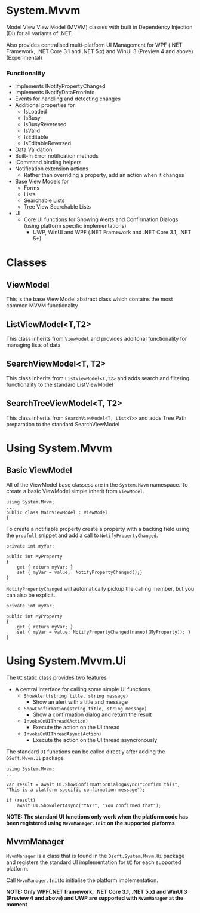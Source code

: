 # System.Mvvm

Model View View Model (MVVM) classes with built in Dependency Injection (DI) for all variants of .NET.

Also provides centralised multi-platform UI Management for WPF (.NET Framework, .NET Core 3.1 and .NET 5.x) and WinUI 3 (Preview 4 and above)(Experimental)

### Functionality

- Implements INotifyPropertyChanged
- Implements INotifyDataErrorInfo
- Events for handling and detecting changes
- Additional properties for 
  - IsLoaded
  - IsBusy
  - IsBusyReveresed
  - IsValid
  - IsEditable
  - IsEditableReversed
- Data Validation 
- Built-In Error notification methods
- ICommand binding helpers
- Notification extension actions
    - Rather than overriding a property, add an action when it changes
- Base View Models for
    - Forms
    - Lists
    - Searchable Lists
    - Tree View Searchable Lists
- UI
  - Core UI functions for Showing Alerts and Confirmation Dialogs (using platform specific implementations)
     - UWP, WinUI and WPF (.NET Framework and .NET Core 3.1, .NET 5+)

# Classes

## ViewModel
This is the base View Model abstract class which contains the most common MVVM functionality

## ListViewModel<T,T2>
This class inherits from `ViewModel` and provides additonal functionality for managing lists of data

## SearchViewModel<T, T2>
This class inherits from `ListViewModel<T,T2>` and adds search and filtering functionality to the standard ListViewModel

## SearchTreeViewModel<T, T2>
This class inherits from `SearchViewModel<T, List<T>>` and adds Tree Path preparation to the standard SearchViewModel

# Using System.Mvvm

## Basic ViewModel
All of the ViewModel base classess are in the `System.Mvvm` namespace.  To create a basic ViewModel simple inherit from `ViewModel`.

    using System.Mvvm;
    ...
    public class MainViewModel : ViewModel
    {

To create a notifiable property create a property with a backing field using the `propfull` snippet and add a call to `NotifyPropertyChanged`.

    private int myVar;

    public int MyProperty
    {
        get { return myVar; }
        set { myVar = value;  NotifyPropertyChanged();}
    }

`NotifyPropertyChanged` will automatically pickup the calling member, but you can also be explicit.

    private int myVar;

    public int MyProperty
    {
        get { return myVar; }
        set { myVar = value; NotifyPropertyChanged(nameof(MyProperty)); }
    }



# Using System.Mvvm.Ui

The `UI` static class provides two features

  - A central interface for calling some simple UI functions
    - `ShowAlert(string title, string message)`  
      - Show an alert with a title and message
    - `ShowConfirmation(string title, string message)`
      - Show a confirmation dialog and return the result
    - `InvokeOnUIThread(Action)`
      - Execute the action on the UI thread
    - `InvokeOnUIThreadAsync(Action)`
      - Execute the action on the UI thread asyncronously

The standard `UI` functions can be called directly after adding the `DSoft.Mvvm.Ui` package

    using System.Mvvm;
    ... 

    var result = await UI.ShowConfirmationDialogAsync("Confirm this", "This is a platform specific confirmation message");

    if (result)
        await UI.ShowAlertAsync("YAY!", "You confirmed that");

**NOTE: The standard UI functions only work when the platform code has been registered using `MvvmManager.Init` on the supported plaforms**

## MvvmManager
`MvvmManager` is a class that is found in the `Dsoft.System.Mvvm.Ui` package and registers the standard UI implementation for `UI` for each supported platform.

Call `MvvmManager.Init`to initialise the platform implementation. 

**NOTE: Only WPF(.NET framework, .NET Core 3.1, .NET 5.x) and WinUI 3 (Preview 4 and above) and UWP are supported with `MvvmManager` at the moment**

